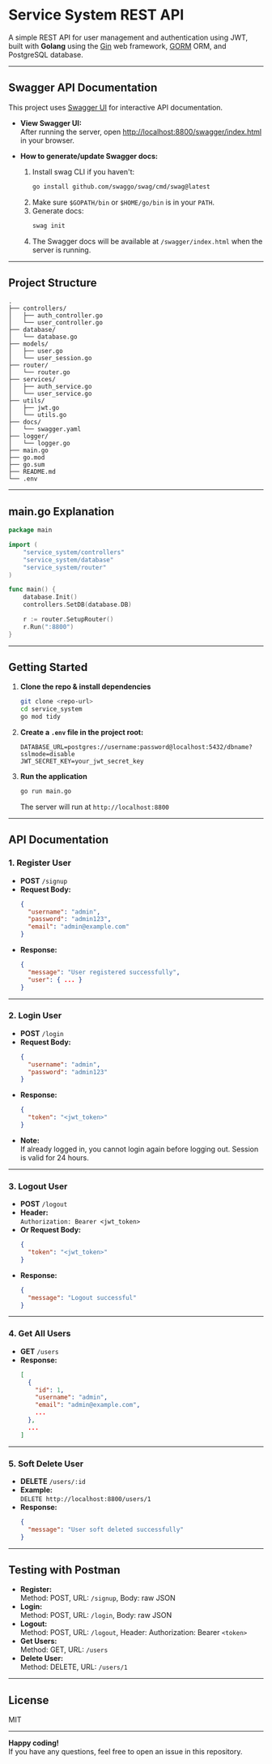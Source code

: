 # Service System REST API

A simple REST API for user management and authentication using JWT, built with **Golang** using the [Gin](https://gin-gonic.com/) web framework, [GORM](https://gorm.io/) ORM, and PostgreSQL database.

---

## Swagger API Documentation

This project uses [Swagger UI](https://swagger.io/tools/swagger-ui/) for interactive API documentation.

- **View Swagger UI:**  
  After running the server, open [http://localhost:8800/swagger/index.html](http://localhost:8800/swagger/index.html) in your browser.

- **How to generate/update Swagger docs:**  
    1. Install swag CLI if you haven't:
        ```bash
        go install github.com/swaggo/swag/cmd/swag@latest
        ```
    2. Make sure `$GOPATH/bin` or `$HOME/go/bin` is in your `PATH`.
    3. Generate docs:
        ```bash
        swag init
        ```
    4. The Swagger docs will be available at `/swagger/index.html` when the server is running.

---

## Project Structure

```
.
├── controllers/
│   ├── auth_controller.go
│   └── user_controller.go
├── database/
│   └── database.go
├── models/
│   ├── user.go
│   └── user_session.go
├── router/
│   └── router.go
├── services/
│   ├── auth_service.go
│   └── user_service.go
├── utils/
│   ├── jwt.go
│   └── utils.go
├── docs/
│   └── swagger.yaml
├── logger/
│   └── logger.go
├── main.go
├── go.mod
├── go.sum
├── README.md
└── .env

```

---

## main.go Explanation

```go
package main

import (
    "service_system/controllers"
    "service_system/database"
    "service_system/router"
)

func main() {
    database.Init()                
    controllers.SetDB(database.DB)  

    r := router.SetupRouter()           
    r.Run(":8800")               
}
```

---

## Getting Started

1. **Clone the repo & install dependencies**
    ```bash
    git clone <repo-url>
    cd service_system
    go mod tidy
    ```

2. **Create a `.env` file in the project root:**
    ```
    DATABASE_URL=postgres://username:password@localhost:5432/dbname?sslmode=disable
    JWT_SECRET_KEY=your_jwt_secret_key
    ```

3. **Run the application**
    ```bash
    go run main.go
    ```
    The server will run at `http://localhost:8800`

---

## API Documentation

### 1. Register User

- **POST** `/signup`
- **Request Body:**
    ```json
    {
      "username": "admin",
      "password": "admin123",
      "email": "admin@example.com"
    }
    ```
- **Response:**
    ```json
    {
      "message": "User registered successfully",
      "user": { ... }
    }
    ```

---

### 2. Login User

- **POST** `/login`
- **Request Body:**
    ```json
    {
      "username": "admin",
      "password": "admin123"
    }
    ```
- **Response:**
    ```json
    {
      "token": "<jwt_token>"
    }
    ```
- **Note:**  
  If already logged in, you cannot login again before logging out. Session is valid for 24 hours.

---

### 3. Logout User

- **POST** `/logout`
- **Header:**  
  `Authorization: Bearer <jwt_token>`
- **Or Request Body:**
    ```json
    {
      "token": "<jwt_token>"
    }
    ```
- **Response:**
    ```json
    {
      "message": "Logout successful"
    }
    ```

---

### 4. Get All Users

- **GET** `/users`
- **Response:**
    ```json
    [
      {
        "id": 1,
        "username": "admin",
        "email": "admin@example.com",
        ...
      },
      ...
    ]
    ```

---

### 5. Soft Delete User

- **DELETE** `/users/:id`
- **Example:**  
  `DELETE http://localhost:8800/users/1`
- **Response:**
    ```json
    {
      "message": "User soft deleted successfully"
    }
    ```

---

## Testing with Postman

- **Register:**  
  Method: POST, URL: `/signup`, Body: raw JSON
- **Login:**  
  Method: POST, URL: `/login`, Body: raw JSON
- **Logout:**  
  Method: POST, URL: `/logout`, Header: Authorization: Bearer `<token>`
- **Get Users:**  
  Method: GET, URL: `/users`
- **Delete User:**  
  Method: DELETE, URL: `/users/1`

---

## License

MIT

---

**Happy coding!**  
If you have any questions, feel free to open an issue in this repository.

